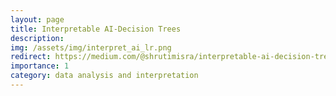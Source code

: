 ```yaml
---
layout: page
title: Interpretable AI-Decision Trees
description:
img: /assets/img/interpret_ai_lr.png
redirect: https://medium.com/@shrutimisra/interpretable-ai-decision-trees-f9698e94ef9b
importance: 1
category: data analysis and interpretation
---
```

